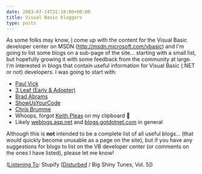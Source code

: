 ```yaml
---
date: 2003-07-14T22:18:00+00:00
title: Visual Basic bloggers
type: posts
---
```

As some folks may know, [I](http://msdn.microsoft.com/vbasic/letters) come up with the content for the Visual Basic developer center on MSDN (<http://msdn.microsoft.com/vbasic>) and I'm going to list some blogs on a sub-page of the site... starting with a small list, but hopefully growing it with some feedback from the community at large. I'm interested in blogs that contain useful information for Visual Basic (.NET or not) developers. I was going to start with:

  * [Paul Vick](http://www.panopticoncentral.net)
  * [3 Leaf (Early & Adopter)](http://radio.weblogs.com/0117167/)
  * [Brad Abrams](http://blogs.gotdotnet.com/BradA/)
  * [ShowUsYourCode](http://weblogs.asp.net/dneimke/)
  * [Chris Brumme](http://blogs.gotdotnet.com/cbrumme/)
  * Whoops, forgot [Keith Pleas](http://weblogs.asp.net/kpleas/) on my clipboard 🙂
  * Likely [weblogs.asp.net](http://weblogs.asp.net) and [blogs.gotdotnet.com](http://blogs.gotdotnet.com) in general

Although this is **not** intended to be a complete list of all useful blogs... (that would quickly become unusable as a page on the site), but if you have any suggestions for blogs to list on the VB developer center (or comments on the ones I have listed), please let me know!


  ([Listening To](https://learn.microsoft.com/en-us/previous-versions/dotnet/articles/ms973230(v=msdn.10)): Stupify [[Disturbed](http://www.windowsmedia.com/mg/search.asp?srch=Disturbed) / Big Shiny Tunes, Vol. 5])
